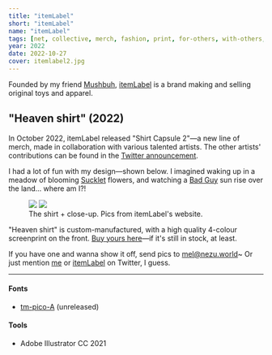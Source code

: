 ```yaml
---
title: "itemLabel"
short: "itemLabel"
name: "itemLabel"
tags: [net, collective, merch, fashion, print, for-others, with-others, 2022]
year: 2022
date: 2022-10-27
cover: itemlabel2.jpg
---
```


Founded by my friend [Mushbuh](http://www.mushbuh.com/), [itemLabel](https://itemlabel.com) is a brand making and selling original toys and apparel.

## "Heaven shirt" (2022)

In October 2022, itemLabel released "Shirt Capsule 2"—a new line of merch, made in collaboration with various talented artists. The other artists' contributions can be found in the [Twitter announcement](https://twitter.com/itemLabel/status/1585692998054051857).

I had a lot of fun with my design—shown below. I imagined waking up in a meadow of blooming [Sucklet](https://itemlabel.com/products/sucklet) flowers, and watching a [Bad Guy](https://itemlabel.com/products/bad-guy-plush) sun rise over the land… where am I?!

<figure>
  <div class="img2">
    <img src="{{ site.baseurl }}/assets/img/il-heavenshirt.png">
    <img src="{{ site.baseurl }}/assets/img/il-heavenshirt-2.jpg">
  </div>
  <figcaption>
    The shirt + close-up. Pics from itemLabel's website.
  </figcaption>
</figure>

"Heaven shirt" is custom-manufactured, with a high quality 4-colour screenprint on the front. [Buy yours here](https://itemlabel.com/products/heaven-t-shirt)—if it's still in stock, at least.

If you have one and wanna show it off, send pics to [mel@nezu.world](mailto:mel@nezu.world)~ Or just mention [me](https://twitter.com/ncb0_) or [itemLabel](https://twitter.com/itemlabel) on Twitter, I guess.

* * *

#### Fonts
- [tm-pico-A](/work/type/#pico-a) (unreleased)

#### Tools
- Adobe Illustrator CC 2021